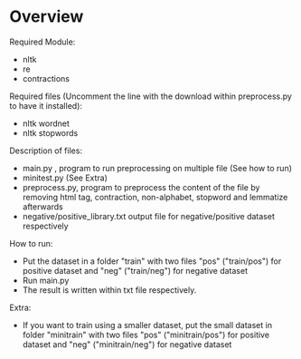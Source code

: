 # Overview
Required Module:
- nltk
- re
- contractions

Required files (Uncomment the line with the download within preprocess.py to have it installed):
- nltk wordnet
- nltk stopwords

Description of files:
- main.py , program to run preprocessing on multiple file (See how to run)
- minitest.py (See Extra)
- preprocess.py, program to preprocess the content of the file by removing html tag, contraction, non-alphabet, stopword and lemmatize afterwards 
- negative/positive_library.txt output file for negative/positive dataset respectively

How to run:
- Put the dataset in a folder "train" with two files "pos" ("train/pos") for positive dataset and "neg" ("train/neg") for negative dataset
- Run main.py
- The result is written within txt file respectively.

Extra:
- If you want to train using a smaller dataset, put the small dataset in folder "minitrain" with two files "pos" ("minitrain/pos") for positive dataset and "neg" ("minitrain/neg") for negative dataset
